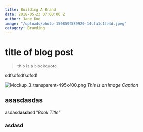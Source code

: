```yaml
---
title: Building A Brand
date: 2018-05-23 07:00:00 Z
author: Jane Doe
image: "/uploads/photo-1508599589920-14cfa1c1fe4d.jpeg"
catagory: Branding
---
```


# title of blog post

> this is a blockquote

sdfsdfsdfsdfsdf

![Mockup_3_transparent-495x400.png](/uploads/Mockup_3_transparent-495x400.png)
*This is an Image Caption*

## asasdasdas

asdasd**asd**asd *"Book Title"*

### asdasd